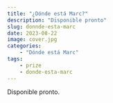 ```yaml
---
title: "¿Dónde está Marc?"
description: "Disponible pronto"
slug: donnde-esta-marc
date: 2023-08-22
image: cover.jpg
categories:
    - "Dónde está Marc"
tags:
    - prize
    - donde-esta-marc
---
```


Disponible pronto.
